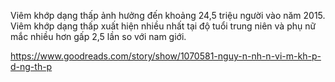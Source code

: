 Viêm khớp dạng thấp ảnh hưởng đến khoảng 24,5 triệu người vào năm 2015. Viêm khớp dạng thấp xuất hiện nhiều nhất tại độ tuổi trung niên và phụ nữ mắc nhiều hơn gấp 2,5 lần so với nam giới.

https://www.goodreads.com/story/show/1070581-nguy-n-nh-n-vi-m-kh-p-d-ng-th-p
